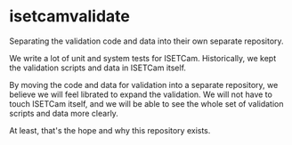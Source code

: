 # isetcamvalidate
Separating the validation code and data into their own separate repository.

We write a lot of unit and system tests for ISETCam. Historically, we kept the validation scripts and data in ISETCam itself.

By moving the code and data for validation into a separate repository, we believe we will feel librated to expand the validation. We will not have to touch ISETCam itself, and we will be able to see the whole set of validation scripts and data more clearly. 

At least, that's the hope and why this repository exists.

